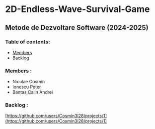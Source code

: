 # 2D-Endless-Wave-Survival-Game

## Metode de Dezvoltare Software (2024-2025)

### Table of contents:
- [Members](#Members) 
- [Backlog](#Backlog) 

### Members <a id="Members"></a>:
- Niculae Cosmin
- Ionescu Peter
- Bantas Calin Andrei

### Backlog <a id="Backlog"></a>:

[https://github.com/users/Cosmin3l28/projects/1](https://github.com/users/Cosmin3l28/projects/1)
